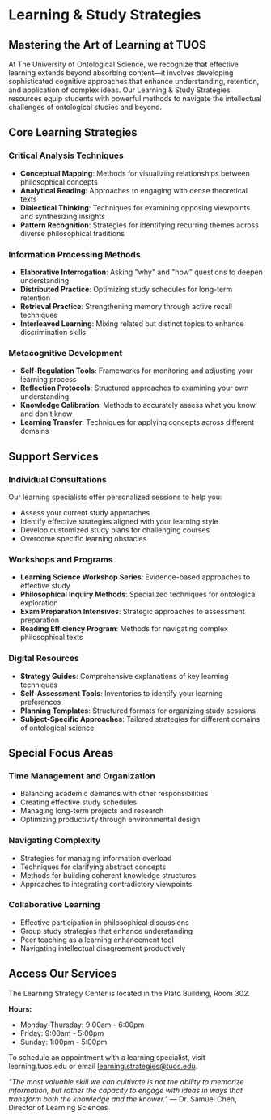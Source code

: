 # Learning & Study Strategies

## Mastering the Art of Learning at TUOS

At The University of Ontological Science, we recognize that effective learning extends beyond absorbing content—it involves developing sophisticated cognitive approaches that enhance understanding, retention, and application of complex ideas. Our Learning & Study Strategies resources equip students with powerful methods to navigate the intellectual challenges of ontological studies and beyond.

## Core Learning Strategies

### Critical Analysis Techniques
- **Conceptual Mapping**: Methods for visualizing relationships between philosophical concepts
- **Analytical Reading**: Approaches to engaging with dense theoretical texts
- **Dialectical Thinking**: Techniques for examining opposing viewpoints and synthesizing insights
- **Pattern Recognition**: Strategies for identifying recurring themes across diverse philosophical traditions

### Information Processing Methods
- **Elaborative Interrogation**: Asking "why" and "how" questions to deepen understanding
- **Distributed Practice**: Optimizing study schedules for long-term retention
- **Retrieval Practice**: Strengthening memory through active recall techniques
- **Interleaved Learning**: Mixing related but distinct topics to enhance discrimination skills

### Metacognitive Development
- **Self-Regulation Tools**: Frameworks for monitoring and adjusting your learning process
- **Reflection Protocols**: Structured approaches to examining your own understanding
- **Knowledge Calibration**: Methods to accurately assess what you know and don't know
- **Learning Transfer**: Techniques for applying concepts across different domains

## Support Services

### Individual Consultations
Our learning specialists offer personalized sessions to help you:
- Assess your current study approaches
- Identify effective strategies aligned with your learning style
- Develop customized study plans for challenging courses
- Overcome specific learning obstacles

### Workshops and Programs
- **Learning Science Workshop Series**: Evidence-based approaches to effective study
- **Philosophical Inquiry Methods**: Specialized techniques for ontological exploration
- **Exam Preparation Intensives**: Strategic approaches to assessment preparation
- **Reading Efficiency Program**: Methods for navigating complex philosophical texts

### Digital Resources
- **Strategy Guides**: Comprehensive explanations of key learning techniques
- **Self-Assessment Tools**: Inventories to identify your learning preferences
- **Planning Templates**: Structured formats for organizing study sessions
- **Subject-Specific Approaches**: Tailored strategies for different domains of ontological science

## Special Focus Areas

### Time Management and Organization
- Balancing academic demands with other responsibilities
- Creating effective study schedules
- Managing long-term projects and research
- Optimizing productivity through environmental design

### Navigating Complexity
- Strategies for managing information overload
- Techniques for clarifying abstract concepts
- Methods for building coherent knowledge structures
- Approaches to integrating contradictory viewpoints

### Collaborative Learning
- Effective participation in philosophical discussions
- Group study strategies that enhance understanding
- Peer teaching as a learning enhancement tool
- Navigating intellectual disagreement productively

## Access Our Services

The Learning Strategy Center is located in the Plato Building, Room 302.

**Hours:**
- Monday-Thursday: 9:00am - 6:00pm
- Friday: 9:00am - 5:00pm
- Sunday: 1:00pm - 5:00pm

To schedule an appointment with a learning specialist, visit learning.tuos.edu or email learning.strategies@tuos.edu.


*"The most valuable skill we can cultivate is not the ability to memorize information, but rather the capacity to engage with ideas in ways that transform both the knowledge and the knower."* — Dr. Samuel Chen, Director of Learning Sciences